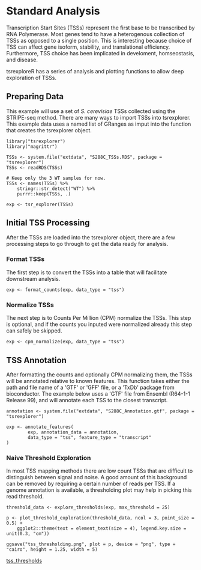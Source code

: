 # Standard Analysis

Transcription Start Sites (TSSs) represent the first base to be transcribed by RNA Polymerase.
Most genes tend to have a heterogenous collection of TSSs as opposed to a single position.
This is interesting because choice of TSS can affect gene isoform, stability, and translational efficiency.
Furthermore, TSS choice has been implicated in develoment, homseostasis, and disease.

tsrexploreR has a series of analysis and plotting functions to allow deep exploration of TSSs.

## Preparing Data

This example will use a set of *S. cerevisiae* TSSs collected using the STRIPE-seq method.
There are many ways to import TSSs into tsrexplorer.
This example data uses a named list of GRanges as imput into the function that creates the tsrexplorer object.

```
library("tsrexplorer")
library("magrittr")

TSSs <- system.file("extdata", "S288C_TSSs.RDS", package = "tsrexplorer")
TSSs <- readRDS(TSSs)

# Keep only the 3 WT samples for now.
TSSs <- names(TSSs) %>%
	stringr::str_detect("WT") %>%
	purrr::keep(TSSs, .)

exp <- tsr_explorer(TSSs)
```

## Initial TSS Processing

After the TSSs are loaded into the tsrexplorer object,
there are a few processing steps to go through to get the data ready for analysis.

### Format TSSs

The first step is to convert the TSSs into a table that will facilitate downstream analysis.

```
exp <- format_counts(exp, data_type = "tss")
```

### Normalize TSSs

The next step is to Counts Per Million (CPM) normalize the TSSs.
This step is optional, and if the counts you inputed were normalized already this step can safely be skipped.

```
exp <- cpm_normalize(exp, data_type = "tss")
```

## TSS Annotation

After formatting the counts and optionally CPM normalizing them, the TSSs will be annotated relative to known features.
This function takes either the path and file name of a 'GTF' or 'GFF' file, or a 'TxDb' package from bioconductor.
The example below uses a 'GTF' file from Ensembl (R64-1-1 Release 99), and will annotate each TSS to the closest transcript.

```
annotation <- system.file("extdata", "S288C_Annotation.gtf", package = "tsrexplorer")

exp <- annotate_features(
        exp, annotation_data = annotation,
        data_type = "tss", feature_type = "transcript"
)
```

### Naive Threshold Exploration

In most TSS mapping methods there are low count TSSs that are difficult to distinguish between signal and noise.
A good amount of this background can be removed by requiring a certain number of reads per TSS.
If a genome annotation is available, a thresholding plot may help in picking this read threshold.

```
threshold_data <- explore_thresholds(exp, max_threshold = 25)

p <- plot_threshold_exploration(threshold_data, ncol = 3, point_size = 0.5) +
	ggplot2::theme(text = element_text(size = 4), legend.key.size = unit(0.3, "cm"))

ggsave("tss_thresholding.png", plot = p, device = "png", type = "cairo", height = 1.25, width = 5)
```

[tss_thresholds](./inst/images/tss_thresholding.png)
